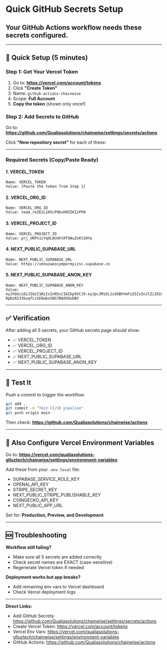 # Quick GitHub Secrets Setup

## Your GitHub Actions workflow needs these secrets configured.

---

## 🚀 Quick Setup (5 minutes)

### Step 1: Get Your Vercel Token

1. Go to: **https://vercel.com/account/tokens**
2. Click **"Create Token"**
3. Name: `github-actions-chainwise`
4. Scope: **Full Account**
5. **Copy the token** (shown only once!)

### Step 2: Add Secrets to GitHub

Go to: **https://github.com/Qualiasolutions/chainwise/settings/secrets/actions**

Click **"New repository secret"** for each of these:

---

### Required Secrets (Copy/Paste Ready)

#### 1. VERCEL_TOKEN
```
Name: VERCEL_TOKEN
Value: [Paste the token from Step 1]
```

#### 2. VERCEL_ORG_ID
```
Name: VERCEL_ORG_ID
Value: team_reZEzL1HScP9bxhRI5KIzPFW
```

#### 3. VERCEL_PROJECT_ID
```
Name: VERCEL_PROJECT_ID
Value: prj_UKPn1iYqOL8U4XtRf9AuZxKt2HYp
```

#### 4. NEXT_PUBLIC_SUPABASE_URL
```
Name: NEXT_PUBLIC_SUPABASE_URL
Value: https://vmnuzwoocympormyizsc.supabase.co
```

#### 5. NEXT_PUBLIC_SUPABASE_ANON_KEY
```
Name: NEXT_PUBLIC_SUPABASE_ANON_KEY
Value: eyJhbGciOiJIUzI1NiIsInR5cCI6IkpXVCJ9.eyJpc3MiOiJzdXBhYmFzZSIsInJlZiI6InZtbnV6d29vY3ltcG9ybXlpenNjIiwicm9sZSI6ImFub24iLCJpYXQiOjE3NTgyNjY2OTAsImV4cCI6MjA3Mzg0MjY5MH0.UhNWzwAWq-RpDz6I33buqfLzSE0wbx58G7BQdVDuDBY
```

---

## ✅ Verification

After adding all 5 secrets, your GitHub secrets page should show:
- ✅ VERCEL_TOKEN
- ✅ VERCEL_ORG_ID
- ✅ VERCEL_PROJECT_ID
- ✅ NEXT_PUBLIC_SUPABASE_URL
- ✅ NEXT_PUBLIC_SUPABASE_ANON_KEY

---

## 🧪 Test It

Push a commit to trigger the workflow:

```bash
git add .
git commit -m "Test CI/CD pipeline"
git push origin main
```

Then check: **https://github.com/Qualiasolutions/chainwise/actions**

---

## 📝 Also Configure Vercel Environment Variables

Go to: **https://vercel.com/qualiasolutions-glluztech/chainwise/settings/environment-variables**

Add these from your `.env.local` file:
- SUPABASE_SERVICE_ROLE_KEY
- OPENAI_API_KEY
- STRIPE_SECRET_KEY
- NEXT_PUBLIC_STRIPE_PUBLISHABLE_KEY
- COINGECKO_API_KEY
- NEXT_PUBLIC_APP_URL

Set for: **Production, Preview, and Development**

---

## 🆘 Troubleshooting

**Workflow still failing?**
- Make sure all 5 secrets are added correctly
- Check secret names are EXACT (case-sensitive)
- Regenerate Vercel token if needed

**Deployment works but app breaks?**
- Add remaining env vars to Vercel dashboard
- Check Vercel deployment logs

---

**Direct Links:**
- Add GitHub Secrets: https://github.com/Qualiasolutions/chainwise/settings/secrets/actions
- Create Vercel Token: https://vercel.com/account/tokens
- Vercel Env Vars: https://vercel.com/qualiasolutions-glluztech/chainwise/settings/environment-variables
- GitHub Actions: https://github.com/Qualiasolutions/chainwise/actions
